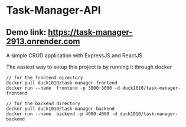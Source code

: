 # Task-Manager-API
## Demo link: https://task-manager-2913.onrender.com

A simple CRUD application with ExpressJS and ReactJS

The easiest way to setup this project is by running it through docker

```
// for the frontend directory
docker pull duck1010/task-manager-frontend 
docker run --name  frontend -p 3000:3000 -d duck1010/task-manager-frontend
```


```
// for the backend directory
docker pull duck1010/task-manager-backend 
docker run --name  backend -p 4000:4000 -d duck1010/task-manager-backend
```

